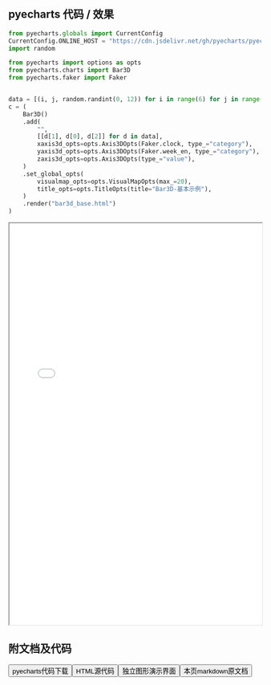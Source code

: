 
## pyecharts 代码 / 效果

```python
from pyecharts.globals import CurrentConfig
CurrentConfig.ONLINE_HOST = "https://cdn.jsdelivr.net/gh/pyecharts/pyecharts-assets@latest/assets/"
import random

from pyecharts import options as opts
from pyecharts.charts import Bar3D
from pyecharts.faker import Faker


data = [(i, j, random.randint(0, 12)) for i in range(6) for j in range(24)]
c = (
    Bar3D()
    .add(
        "",
        [[d[1], d[0], d[2]] for d in data],
        xaxis3d_opts=opts.Axis3DOpts(Faker.clock, type_="category"),
        yaxis3d_opts=opts.Axis3DOpts(Faker.week_en, type_="category"),
        zaxis3d_opts=opts.Axis3DOpts(type_="value"),
    )
    .set_global_opts(
        visualmap_opts=opts.VisualMapOpts(max_=20),
        title_opts=opts.TitleOpts(title="Bar3D-基本示例"),
    )
    .render("bar3d_base.html")
)

```

<iframe width="100%" height="800px" src="/pyecharts/Bar3D/bar3d_base.html"></iframe>

## 附文档及代码

<a href="https://cdn.jsdelivr.net/gh/wfy-belief/python/docs/pyecharts/Bar3D/bar3d_base.py"><button class="mybutton">pyecharts代码下载</button></a><a href="https://cdn.jsdelivr.net/gh/wfy-belief/python/docs/pyecharts/Bar3D/bar3d_base.html"><button class="mybutton">HTML源代码</button></a><a href="https://python.wfyblog.cn/pyecharts/Bar3D/bar3d_base.html"><button class="mybutton">独立图形演示界面</button></a><a href="https://cdn.jsdelivr.net/gh/wfy-belief/python/docs/pyecharts/Bar3D/bar3d_base.md"><button class="mybutton">本页markdown原文档</button></a>